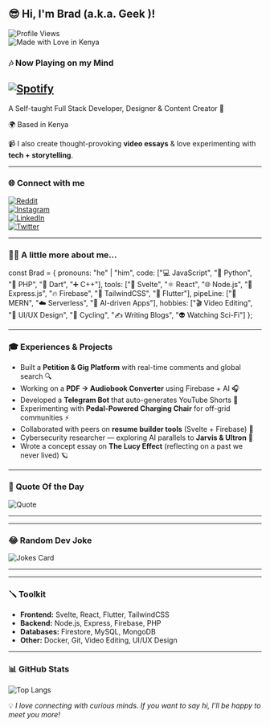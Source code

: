 
😎 Hi, I'm Brad (a.k.a. Geek )!  
---
![Profile Views](https://komarev.com/ghpvc/?username=your-username&Profile%20views&color=blueviolet&style=flat)  
![Made with Love in Kenya](https://img.shields.io/badge/Made%20with%20%E2%9D%A4%EF%B8%8F-in%20Kenya-green?style=flat&logo=github)  
### 🎶 Now Playing on my Mind  
[![Spotify](https://novatorem.vercel.app/api/spotify)](https://open.spotify.com/user/3Zkf0QXcar0hZExoB3OKyd)  
---
A Self-taught Full Stack Developer, Designer & Content Creator 🚀  

🌍 Based in Kenya  

📹 I also create thought-provoking **video essays** & love experimenting with **tech + storytelling**.  

---

### 🌐 Connect with me
[![Reddit](https://img.shields.io/badge/Reddit-FF0000?style=flat&logo=reddit&logoColor=white)](https://www.reddit.com/user/PatientEffort2419/)  
[![Instagram](https://img.shields.io/badge/Instagram-E4405F?style=flat&logo=instagram&logoColor=white)](https://www.instagram.com/ehy0h/)  
[![LinkedIn](https://img.shields.io/badge/LinkedIn-0A66C2?style=flat&logo=linkedin&logoColor=white)](linkedin.com/in/bradburry-yalo-954b7716b)  
[![Twitter](https://img.shields.io/badge/Twitter-1DA1F2?style=flat&logo=twitter&logoColor=white)](https://x.com/YaloBrad)  

---

### 👨‍💻 A little more about me...
const Brad = {
  pronouns: "he" | "him",
  code: ["💻 JavaScript", "🐍 Python", "🐘 PHP", "🎯 Dart", "➕ C++"],
  tools: ["🧩 Svelte", "⚛️ React", "🌐 Node.js", "🚂 Express.js", "🔥 Firebase", "🎨 TailwindCSS", "📱 Flutter"],
  pipeLine: ["🌱 MERN", "☁️ Serverless", "🤖 AI-driven Apps"],
  hobbies: ["🎬 Video Editing", "🎨 UI/UX Design", "🚴 Cycling", "✍️ Writing Blogs", "👽 Watching Sci-Fi"]
};


---

### 🎓 Experiences & Projects
- Built a **Petition & Gig Platform** with real-time comments and global search 🔍  
- Working on a **PDF → Audiobook Converter** using Firebase + AI 🎧  
- Developed a **Telegram Bot** that auto-generates YouTube Shorts 🎥  
- Experimenting with **Pedal-Powered Charging Chair** for off-grid communities ⚡  
- Collaborated with peers on **resume builder tools** (Svelte + Firebase) 📄  
- Cybersecurity researcher — exploring AI parallels to **Jarvis & Ultron** 🤖  
- Wrote a concept essay on **The Lucy Effect** (reflecting on a past we never lived) 🪐  

---

### 💖 Quote Of the Day  
![Quote](https://quotes-github-readme.vercel.app/api?type=horizontal&theme=radical)  

---

---

### 😂 Random Dev Joke  
![Jokes Card](https://readme-jokes.vercel.app/api?theme=radical)  

---

---

### 🪛 Toolkit
- **Frontend:** Svelte, React, Flutter, TailwindCSS  
- **Backend:** Node.js, Express, Firebase, PHP  
- **Databases:** Firestore, MySQL, MongoDB  
- **Other:** Docker, Git, Video Editing, UI/UX Design  

---

### 📊 GitHub Stats


![Top Langs](https://github-readme-stats.vercel.app/api/top-langs/?username=G33kfleek&layout=compact&theme=radical)  




💡 *I love connecting with curious minds. If you want to say hi, I’ll be happy to meet you more!*  

